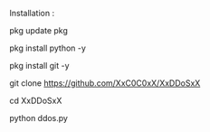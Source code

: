 Installation :

pkg update pkg

pkg install python -y

pkg install git -y

git clone https://github.com/XxC0C0xX/XxDDoSxX

cd XxDDoSxX

python ddos.py
